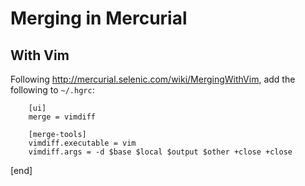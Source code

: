 Merging in Mercurial
====================

With Vim
--------

Following http://mercurial.selenic.com/wiki/MergingWithVim, add the following to `~/.hgrc`:

        [ui]
        merge = vimdiff
        
        [merge-tools]
        vimdiff.executable = vim
        vimdiff.args = -d $base $local $output $other +close +close

[end]
